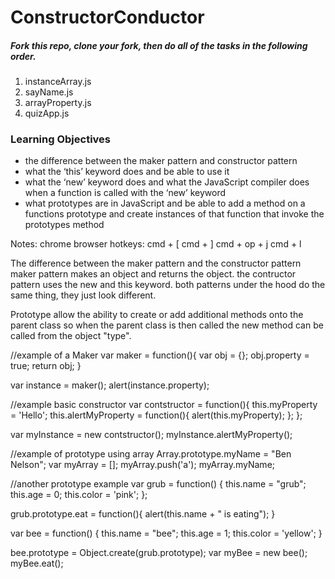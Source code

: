 ConstructorConductor
====================
##### Fork this repo, clone your fork, then do all of the tasks in the following order.
1. instanceArray.js
2. sayName.js
3. arrayProperty.js
4. quizApp.js


### Learning Objectives
  - the difference between the maker pattern and constructor pattern
  - what the ‘this’ keyword does and be able to use it
  - what the ‘new’ keyword does and what the JavaScript compiler does when a function is called with the ‘new’ keyword
  - what prototypes are in JavaScript and be able to add a method on a functions prototype and create instances of that function that invoke the prototypes method


Notes: 
chrome browser hotkeys:
cmd + [
cmd + ]
cmd + op + j
cmd + l


The difference between the maker pattern and the constructor pattern
maker pattern makes an object and returns the object.
the contructor pattern uses the new and this keyword.
both patterns under the hood do the same thing, they just look different.

Prototype allow the ability to create or add additional methods onto the parent class so when the parent class is then called the new method can be called from the object "type".



//example of a Maker
var maker = function(){
	var obj = {};
	obj.property = true;
	return obj;
}

var instance = maker();
alert(instance.property);

//example basic constructor
var contstructor = function(){
	this.myProperty = 'Hello';
	this.alertMyProperty = function(){
		alert(this.myProperty);
	};
};

var myInstance = new contstructor();
myInstance.alertMyProperty();



//example of prototype using array
Array.prototype.myName = "Ben Nelson";
var myArray = [];
myArray.push('a');
myArray.myName;


//another prototype example
var grub = function() {
	this.name = "grub";
	this.age = 0;
	this.color = 'pink';
};

grub.prototype.eat = function(){
	alert(this.name + " is eating");
}


var bee = function() {
	this.name = "bee";
	this.age = 1;
	this.color = 'yellow';
}

bee.prototype = Object.create(grub.prototype);
var myBee = new bee();
myBee.eat();